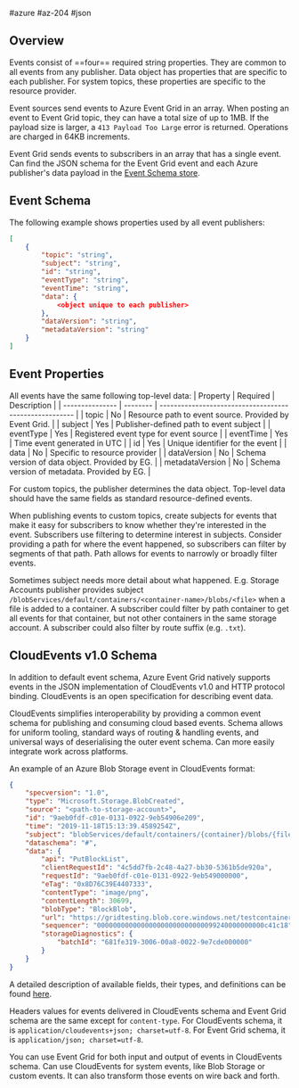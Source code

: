 #azure #az-204 #json 

## Overview
Events consist of ==four== required string properties.
They are common to all events from any publisher.
Data object has properties that are specific to each publisher.
For system topics, these properties are specific to the resource provider.

Event sources send events to Azure Event Grid in an array.
When posting an event to Event Grid topic, they can have a total size of up to 1MB.
If the payload size is larger, a `413 Payload Too Large` error is returned.
Operations are charged in 64KB increments.

Event Grid sends events to subscribers in an array that has a single event.
Can find the JSON schema for the Event Grid event and each Azure publisher's data payload in the [Event Schema store](https://github.com/Azure/azure-rest-api-specs/tree/master/specification/eventgrid/data-plane).

## Event Schema
The following example shows properties used by all event publishers:
```json
[
	{
		"topic": "string",
		"subject": "string", 
		"id": "string",
		"eventType": "string",
		"eventTime": "string",
		"data": {
			<object unique to each publisher>
		},
		"dataVersion": "string",
		"metadataVersion": "string"
	}
]
```

## Event Properties
All events have the same following top-level data:
| Property        | Required | Description                                            |
| --------------- | -------- | ------------------------------------------------------ |
| topic           | No       | Resource path to event source. Provided by Event Grid. |
| subject         | Yes      | Publisher-defined path to event subject                |
| eventType       | Yes      | Registered event type for event source                 |
| eventTime       | Yes      | Time event generated in UTC                            |
| id              | Yes      | Unique identifier for the event                        |
| data            | No       | Specific to resource provider                          |
| dataVersion     | No       | Schema version of data object. Provided by EG.         |
| metadataVersion | No       | Schema version of metadata. Provided by EG.            |

For custom topics, the publisher determines the data object.
Top-level data should have the same fields as standard resource-defined events.

When publishing events to custom topics, create subjects for events that make it easy for subscribers to know whether they're interested in the event.
Subscribers use filtering to determine interest in subjects.
Consider providing a path for where the event happened, so subscribers can filter by segments of that path.
Path allows for events to narrowly or broadly filter events.

Sometimes subject needs more detail about what happened.
E.g. Storage Accounts publisher provides subject `/blobServices/default/containers/<container-name>/blobs/<file>` when a file is added to a container.
A subscriber could filter by path container to get all events for that container, but not other containers in the same storage account.
A subscriber could also filter by route suffix (e.g. `.txt`).

## CloudEvents v1.0 Schema
In addition to default event schema, Azure Event Grid natively supports events in the JSON implementation of CloudEvents v1.0 and HTTP protocol binding.
CloudEvents is an open specification for describing event data.

CloudEvents simplifies interoperability by providing a common event schema for publishing and consuming cloud based events.
Schema allows for uniform tooling, standard ways of routing & handling events, and universal ways of deserialising the outer event schema.
Can more easily integrate work across platforms.

An example of an Azure Blob Storage event in CloudEvents format:
```json
{
	"specversion": "1.0",
	"type": "Microsoft.Storage.BlobCreated",
	"source": "<path-to-storage-account>",
	"id": "9aeb0fdf-c01e-0131-0922-9eb54906e209",
	"time": "2019-11-18T15:13:39.4589254Z",
	"subject": "blobServices/default/containers/{container}/blobs/{file}",
	"dataschema": "#",
	"data": {
		"api": "PutBlockList",
		"clientRequestId": "4c5dd7fb-2c48-4a27-bb30-5361b5de920a",
		"requestId": "9aeb0fdf-c01e-0131-0922-9eb549000000",
		"eTag": "0x8D76C39E4407333",
		"contentType": "image/png",
		"contentLength": 30699,
		"blobType": "BlockBlob",
		"url": "https://gridtesting.blob.core.windows.net/testcontainer/{file}",
		"sequencer": "000000000000000000000000000099240000000000c41c18",
		"storageDiagnostics": {
			"batchId": "681fe319-3006-00a8-0022-9e7cde000000"
		}
	}
}
```

A detailed description of available fields, their types, and definitions can be found [here](https://github.com/cloudevents/spec/blob/v1.0/spec.md#required-attributes).

Headers values for events delivered in CloudEvents schema and Event Grid schema are the same except for `content-type`.
For CloudEvents schema, it is `application/cloudevents+json; charset=utf-8`.
For Event Grid schema, it is `application/json; charset=utf-8`.

You can use Event Grid for both input and output of events in CloudEvents schema.
Can use CloudEvents for system events, like Blob Storage or custom events.
It can also transform those events on wire back and forth.